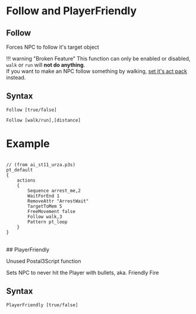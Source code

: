 # Follow and PlayerFriendly

## Follow

Forces NPC to follow it's target object

!!! warning "Broken Feature"
	This function can only be enabled or disabled, <code>walk</code> or <code>run</code> will **not do anything**.  
	If you want to make an NPC follow something by walking, [set it's act pack](../../movementfuncs/setactpack/) instead.

<h2>Syntax</h2>
<p><code class="language-js">Follow [true/false]</code></p>
<p><code class="language-js">Follow [walk/run],[distance]</code></p>

<h1>Example</h1>
<pre><code class="language-js">
// (from ai_st11_urza.p3s)
pt_default
{
	actions 
	{
		Sequence arrest_me,2
		WaitForEnd 1
		RemoveAttr "ArrestWait"
		TargetToMem 5
		FreeMovement false
		Follow walk,3
		Pattern pt_loop
	}
}
</code></pre>

<br>
## PlayerFriendly
<p>Unused Postal3Script function
<p>Sets NPC to never hit the Player with bullets, aka. Friendly Fire
<h2>Syntax</h2>
<p><code class="language-js">PlayerFriendly [true/false]</code>